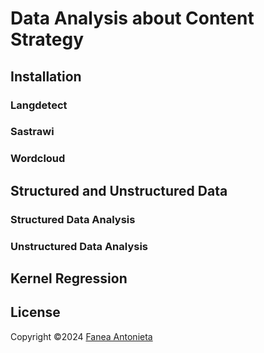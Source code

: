 # Data Analysis about Content Strategy

## Installation
### Langdetect

### Sastrawi

### Wordcloud

## Structured and Unstructured Data
### Structured Data Analysis

### Unstructured Data Analysis

## Kernel Regression

## License
Copyright ©2024 [Fanea Antonieta](https://github.com/faneafa)<br />
